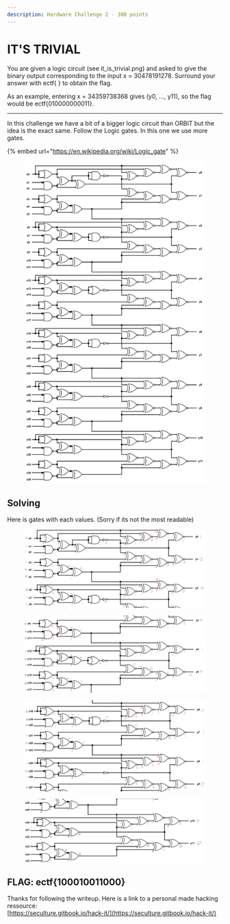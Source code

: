 ```yaml
---
description: Hardware Challenge 2 - 300 points
---
```


# IT'S TRIVIAL

You are given a logic circuit (see it\_is\_trivial.png) and asked to give the binary output corresponding to the input x = 30478191278. Surround your answer with ectf{ } to obtain the flag.

As an example, entering x = 34359738368 gives (y0, ..., y11), so the flag would be ectf{010000000011}.

***



In this challenge we have a bit of a bigger logic circuit than ORBIT but the idea is the exact same. Follow the Logic gates. In this one we use more gates.

{% embed url="https://en.wikipedia.org/wiki/Logic_gate" %}

<figure><img src="../../../.gitbook/assets/Hardware_2_-_it_is_trivial (1).png" alt=""><figcaption></figcaption></figure>

## Solving



Here is gates with each values. (Sorry if its not the most readable)

<figure><img src="../../../.gitbook/assets/image (5).png" alt=""><figcaption></figcaption></figure>

<figure><img src="../../../.gitbook/assets/image (2) (1).png" alt=""><figcaption></figcaption></figure>

<figure><img src="../../../.gitbook/assets/image (3) (1).png" alt=""><figcaption></figcaption></figure>

<figure><img src="../../../.gitbook/assets/image (4) (1).png" alt=""><figcaption></figcaption></figure>

## FLAG: ectf{100010011000}

Thanks for following the writeup. Here is a link to a personal made hacking ressource:\
[https://seculture.gitbook.io/hack-it/](https://seculture.gitbook.io/hack-it/)
